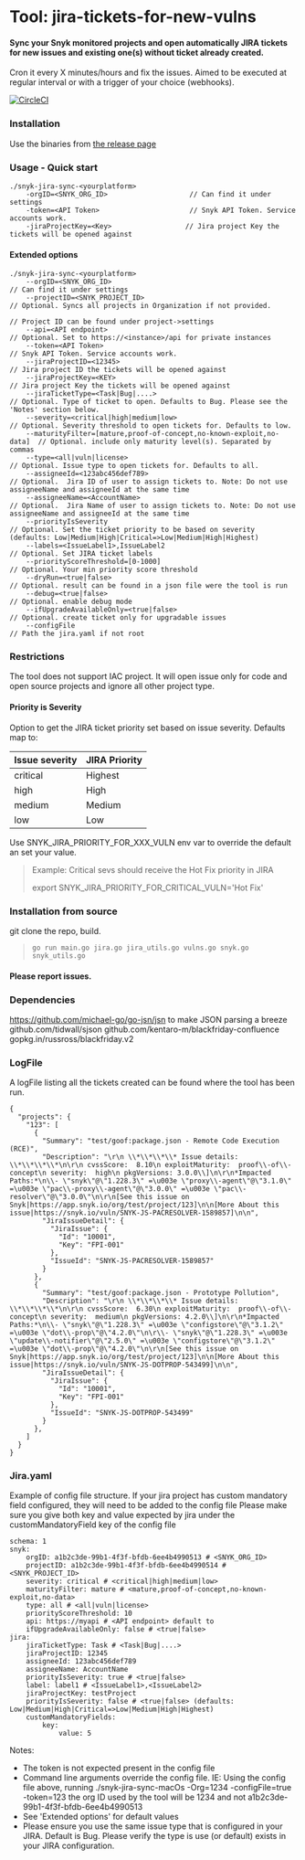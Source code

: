 # Tool: jira-tickets-for-new-vulns

#### Sync your Snyk monitored projects and open automatically JIRA tickets for new issues and existing one(s) without ticket already created.

Cron it every X minutes/hours and fix the issues. Aimed to be executed at regular interval or with a trigger of your choice (webhooks).

[![CircleCI](https://circleci.com/gh/snyk-tech-services/jira-tickets-for-new-vulns.svg?style=svg)](https://circleci.com/gh/snyk-tech-services/jira-tickets-for-new-vulns)

### Installation

Use the binaries from [the release page](https://github.com/snyk-tech-services/jira-tickets-for-new-vulns/releases)

### Usage - Quick start

```
./snyk-jira-sync-<yourplatform> 
    -orgID=<SNYK_ORG_ID>                    // Can find it under settings
    -token=<API Token>                      // Snyk API Token. Service accounts work.
    -jiraProjectKey=<Key>                  // Jira project Key the tickets will be opened against
```

#### Extended options

```
./snyk-jira-sync-<yourplatform> 
    --orgID=<SNYK_ORG_ID>                                                // Can find it under settings
    --projectID=<SNYK_PROJECT_ID>                                        // Optional. Syncs all projects in Organization if not provided.
                                                                        // Project ID can be found under project->settings
    --api=<API endpoint>                                                 // Optional. Set to https://<instance>/api for private instances
    --token=<API Token>                                                  // Snyk API Token. Service accounts work.
    --jiraProjectID=<12345>                                              // Jira project ID the tickets will be opened against
    --jiraProjectKey=<KEY>                                               // Jira project Key the tickets will be opened against
    --jiraTicketType=<Task|Bug|....>                                     // Optional. Type of ticket to open. Defaults to Bug. Please see the 'Notes' section below.
    --severity=<critical|high|medium|low>                                // Optional. Severity threshold to open tickets for. Defaults to low.
    --maturityFilter=[mature,proof-of-concept,no-known-exploit,no-data]  // Optional. include only maturity level(s). Separated by commas
    --type=<all|vuln|license>                                            // Optional. Issue type to open tickets for. Defaults to all.
    --assigneeId=<123abc456def789>                                       // Optional.  Jira ID of user to assign tickets to. Note: Do not use assigneeName and assigneeId at the same time
    --assigneeName=<AccountName>                                         // Optional.  Jira Name of user to assign tickets to. Note: Do not use assigneeName and assigneeId at the same time
    --priorityIsSeverity                                                 // Optional. Set the ticket priority to be based on severity (defaults: Low|Medium|High|Critical=>Low|Medium|High|Highest)
    --labels=<IssueLabel1>,IssueLabel2                                   // Optional. Set JIRA ticket labels
    --priorityScoreThreshold=[0-1000]                                    // Optional. Your min priority score threshold
    --dryRun=<true|false>                                                // Optional. result can be found in a json file were the tool is run
    --debug=<true|false>                                                 // Optional. enable debug mode
    --ifUpgradeAvailableOnly=<true|false>                                // Optional. create ticket only for upgradable issues
    --configFile                                                         // Path the jira.yaml if not root 
```

### Restrictions

The tool does not support IAC project. It will open issue only for code and open source projects and ignore all other project type.

#### Priority is Severity

Option to get the JIRA ticket priority set based on issue severity. Defaults map to:

| Issue severity | JIRA Priority |
| -------------- | ------------- |
| critical       | Highest       |
| high           | High          |
| medium         | Medium        |
| low            | Low           |

Use SNYK\_JIRA\_PRIORITY\_FOR\_XXX\_VULN env var to override the default an set your value.

> Example: Critical sevs should receive the Hot Fix priority in JIRA
>
> export SNYK\_JIRA\_PRIORITY\_FOR\_CRITICAL\_VULN='Hot Fix'

### Installation from source

git clone the repo, build.

> `go run main.go jira.go jira_utils.go vulns.go snyk.go snyk_utils.go`

#### Please report issues.

### Dependencies

https://github.com/michael-go/go-jsn/jsn to make JSON parsing a breeze github.com/tidwall/sjson github.com/kentaro-m/blackfriday-confluence gopkg.in/russross/blackfriday.v2

### LogFile

A logFile listing all the tickets created can be found where the tool has been run.

```
{
  "projects": {
    "123": [
      {
        "Summary": "test/goof:package.json - Remote Code Execution (RCE)",
        "Description": "\r\n \\*\\*\\*\\* Issue details: \\*\\*\\*\\*\n\r\n cvssScore:  8.10\n exploitMaturity:  proof\\-of\\-concept\n severity:  high\n pkgVersions: 3.0.0\\]\n\r\n*Impacted Paths:*\n\\- \"snyk\"@\"1.228.3\" =\u003e \"proxy\\-agent\"@\"3.1.0\" =\u003e \"pac\\-proxy\\-agent\"@\"3.0.0\" =\u003e \"pac\\-resolver\"@\"3.0.0\"\n\r\n[See this issue on Snyk|https://app.snyk.io/org/test/project/123]\n\n[More About this issue|https://snyk.io/vuln/SNYK-JS-PACRESOLVER-1589857]\n\n",
        "JiraIssueDetail": {
          "JiraIssue": {
            "Id": "10001",
            "Key": "FPI-001"
          },
          "IssueId": "SNYK-JS-PACRESOLVER-1589857"
        }
      },
      {
        "Summary": "test/goof:package.json - Prototype Pollution",
        "Description": "\r\n \\*\\*\\*\\* Issue details: \\*\\*\\*\\*\n\r\n cvssScore:  6.30\n exploitMaturity:  proof\\-of\\-concept\n severity:  medium\n pkgVersions: 4.2.0\\]\n\r\n*Impacted Paths:*\n\\- \"snyk\"@\"1.228.3\" =\u003e \"configstore\"@\"3.1.2\" =\u003e \"dot\\-prop\"@\"4.2.0\"\n\r\\- \"snyk\"@\"1.228.3\" =\u003e \"update\\-notifier\"@\"2.5.0\" =\u003e \"configstore\"@\"3.1.2\" =\u003e \"dot\\-prop\"@\"4.2.0\"\n\r\n[See this issue on Snyk|https://app.snyk.io/org/test/project/123]\n\n[More About this issue|https://snyk.io/vuln/SNYK-JS-DOTPROP-543499]\n\n",
        "JiraIssueDetail": {
          "JiraIssue": {
            "Id": "10001",
            "Key": "FPI-001"
          },
          "IssueId": "SNYK-JS-DOTPROP-543499"
        }
      },
    ]
  }
}
```

### Jira.yaml

Example of config file structure. If your jira project has custom mandatory field configured, they will need to be added to the config file Please make sure you give both key and value expected by jira under the customMandatoryField key of the config file

```
schema: 1
snyk: 
    orgID: a1b2c3de-99b1-4f3f-bfdb-6ee4b4990513 # <SNYK_ORG_ID> 
    projectID: a1b2c3de-99b1-4f3f-bfdb-6ee4b4990514 # <SNYK_PROJECT_ID>
    severity: critical # <critical|high|medium|low>
    maturityFilter: mature # <mature,proof-of-concept,no-known-exploit,no-data>
    type: all # <all|vuln|license>
    priorityScoreThreshold: 10
    api: https://myapi # <API endpoint> default to 
    ifUpgradeAvailableOnly: false # <true|false>
jira:
    jiraTicketType: Task # <Task|Bug|....>
    jiraProjectID: 12345
    assigneeId: 123abc456def789
    assigneeName: AccountName
    priorityIsSeverity: true # <true|false>
    label: label1 # <IssueLabel1>,<IssueLabel2>
    jiraProjectKey: testProject
    priorityIsSeverity: false # <true|false> (defaults: Low|Medium|High|Critical=>Low|Medium|High|Highest)
    customMandatoryFields:
        key: 
            value: 5
```

Notes:

* The token is not expected present in the config file
* Command line arguments override the config file. IE: Using the config file above, running ./snyk-jira-sync-macOs -Org=1234 -configFile=true -token=123 the org ID used by the tool will be 1234 and not a1b2c3de-99b1-4f3f-bfdb-6ee4b4990513
* See 'Extended options' for default values
* Please ensure you use the same issue type that is configured in your JIRA. Default is Bug. Please verify the type is use (or default) exists in your JIRA configuration.
